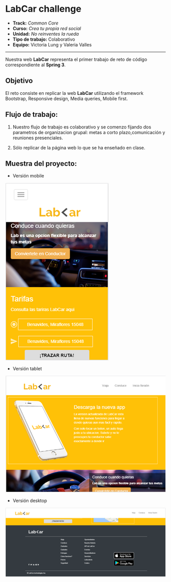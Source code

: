 # LabCar challenge

* **Track:** _Common Core_
* **Curso:** _Crea tu propia red social_
* **Unidad:** _No reinventes la rueda_
* **Tipo de trabajo:** Colaborativo
* **Equipo:** Victoria Lung y Valeria Valles

***
Nuestra  web **LabCar** representa el primer trabajo de reto de código correspondiente al **Spring 3**.

## Objetivo

El reto consiste en replicar la web **LabCar** utilizando el framework Bootstrap, Responsive design, Media queries, Mobile first. 


## Flujo de trabajo:

1. Nuestro flujo de trabajo es colaborativo y se comenzo fijando dos parametros de organizacion grupal: metas a corto plazo,comunicación y  reuniones presenciales.


3. Sólo replicar de la página web lo que se ha enseñado en clase.


## Muestra del proyecto:

-  Versión mobile 

 ![mobile demo](assets/images/lab-car.png)
 
 
-  Versión tablet

 ![mobile demo](assets/images/lab-car2.png)
 

-  Versión desktop

 ![mobile demo](assets/images/lab-car3.png)